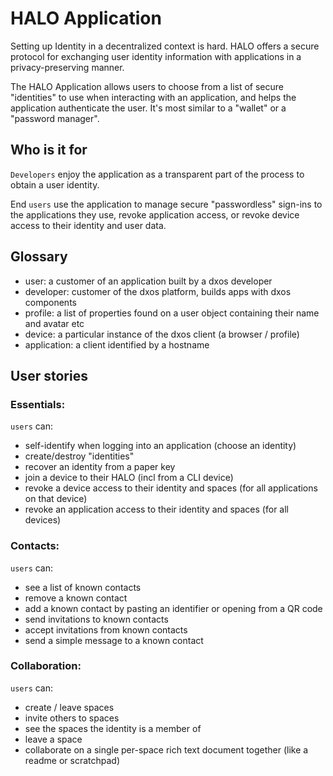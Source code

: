 # HALO Application

Setting up Identity in a decentralized context is hard. HALO offers a secure protocol for exchanging user identity information with applications in a privacy-preserving manner.

The HALO Application allows users to choose from a list of secure "identities" to use when interacting with an application, and helps the application authenticate the user. It's most similar to a "wallet" or a "password manager".

## Who is it for
`Developers` enjoy the application as a transparent part of the process to obtain a user identity.

End `users` use the application to manage secure "passwordless" sign-ins to the applications they use, revoke application access, or revoke device access to their identity and user data.

## Glossary
- user: a customer of an application built by a dxos developer
- developer: customer of the dxos platform, builds apps with dxos components
- profile: a list of properties found on a user object containing their name and avatar etc
- device: a particular instance of the dxos client (a browser / profile)
- application: a client identified by a hostname

## User stories

### Essentials:
`users` can:
- self-identify when logging into an application (choose an identity)
- create/destroy "identities"
- recover an identity from a paper key
- join a device to their HALO (incl from a CLI device)
- revoke a device access to their identity and spaces (for all applications on that device)
- revoke an application access to their identity and spaces (for all devices)
### Contacts:
`users` can:
- see a list of known contacts
- remove a known contact
- add a known contact by pasting an identifier or opening from a QR code
- send invitations to known contacts
- accept invitations from known contacts
- send a simple message to a known contact

### Collaboration:
`users` can:
- create / leave spaces
- invite others to spaces
- see the spaces the identity is a member of
- leave a space
- collaborate on a single per-space rich text document together (like a readme or scratchpad)
